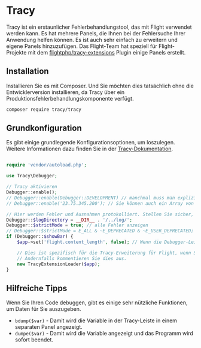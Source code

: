 # Tracy

Tracy ist ein erstaunlicher Fehlerbehandlungstool, das mit Flight verwendet werden kann. Es hat mehrere Panels, die Ihnen bei der Fehlersuche Ihrer Anwendung helfen können. Es ist auch sehr einfach zu erweitern und eigene Panels hinzuzufügen. Das Flight-Team hat speziell für Flight-Projekte mit dem [flightphp/tracy-extensions](https://github.com/flightphp/tracy-extensions) Plugin einige Panels erstellt.

## Installation

Installieren Sie es mit Composer. Und Sie möchten dies tatsächlich ohne die Entwicklerversion installieren, da Tracy über ein Produktionsfehlerbehandlungskomponente verfügt.

```bash
composer require tracy/tracy
```

## Grundkonfiguration

Es gibt einige grundlegende Konfigurationsoptionen, um loszulegen. Weitere Informationen dazu finden Sie in der [Tracy-Dokumentation](https://tracy.nette.org/de/konfiguration).

```php

require 'vendor/autoload.php';

use Tracy\Debugger;

// Tracy aktivieren
Debugger::enable();
// Debugger::enable(Debugger::DEVELOPMENT) // manchmal muss man explizit sein (auch Debugger::PRODUCTION)
// Debugger::enable('23.75.345.200'); // Sie können auch ein Array von IP-Adressen angeben

// Hier werden Fehler und Ausnahmen protokolliert. Stellen Sie sicher, dass dieses Verzeichnis existiert und beschreibbar ist.
Debugger::$logDirectory = __DIR__ . '/../log/';
Debugger::$strictMode = true; // alle Fehler anzeigen
// Debugger::$strictMode = E_ALL & ~E_DEPRECATED & ~E_USER_DEPRECATED; // alle Fehler außer veraltete Hinweise
if (Debugger::$showBar) {
    $app->set('flight.content_length', false); // Wenn die Debugger-Leiste sichtbar ist, kann der Inhalt nicht von Flight festgelegt werden

	// Dies ist spezifisch für die Tracy-Erweiterung für Flight, wenn Sie diese bereits inkludiert haben
	// Andernfalls kommentieren Sie dies aus.
	new TracyExtensionLoader($app);
}
```

## Hilfreiche Tipps

Wenn Sie Ihren Code debuggen, gibt es einige sehr nützliche Funktionen, um Daten für Sie auszugeben.

- `bdump($var)` - Damit wird die Variable in der Tracy-Leiste in einem separaten Panel angezeigt.
- `dumpe($var)` - Damit wird die Variable angezeigt und das Programm wird sofort beendet.